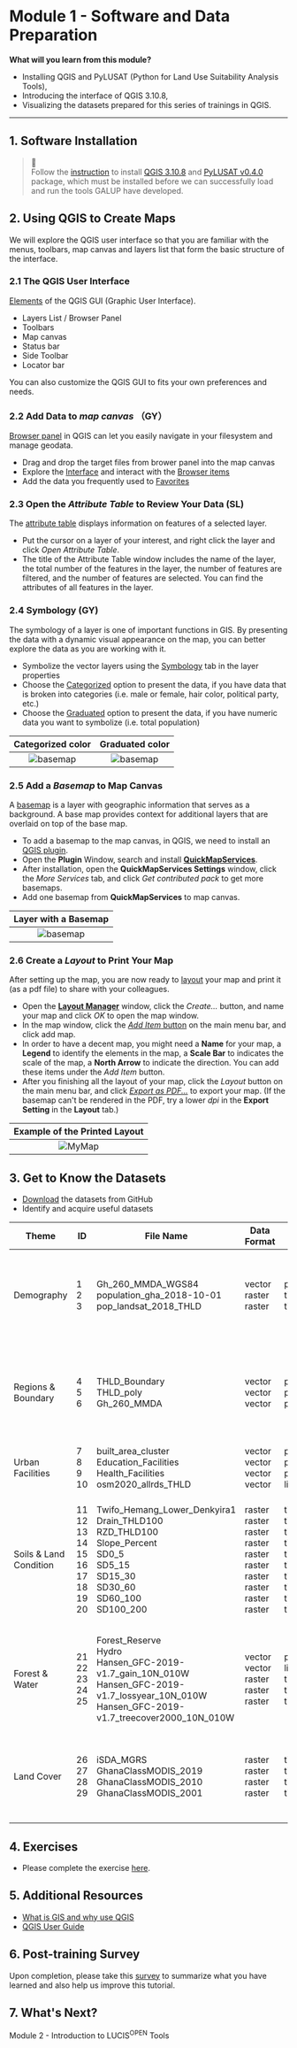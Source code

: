 # Module 1 - Software and Data Preparation

**What will you learn from this module?**

- Installing QGIS and PyLUSAT (Python for Land Use Suitability Analysis Tools),
- Introducing the interface of QGIS 3.10.8,
- Visualizing the datasets prepared for this series of trainings in QGIS.

---

## 1. Software Installation

> :pushpin:<br>
> Follow the [instruction](https://github.com/SERVIR-WA/GALUP/wiki/Install)
> to install [QGIS 3.10.8](https://qgis.org/en/site/) and
> [PyLUSAT v0.4.0](https://pypi.org/project/pylusat/) package, which
> must be installed before we can successfully load and run the tools GALUP
> have developed.

## 2. Using QGIS to Create Maps

We will explore the QGIS user interface so that you are familiar with the
menus, toolbars, map canvas and layers list that form the basic structure of
the interface.

### 2.1 The QGIS User Interface

[Elements](https://docs.qgis.org/3.10/en/docs/training_manual/basic_map/overview.html)
of the QGIS GUI (Graphic User Interface).

- Layers List / Browser Panel
- Toolbars
- Map canvas
- Status bar
- Side Toolbar
- Locator bar

You can also customize the QGIS GUI to fits your own preferences and needs.

### 2.2 Add Data to _map canvas_ （GY）
[Browser panel](https://docs.qgis.org/3.10/en/docs/user_manual/introduction/browser.html?highlight=favoriate#the-browser-panel) in QGIS can let you easily navigate in your filesystem and manage geodata.
- Drag and drop the target files from brower panel into the map canvas
- Explore the [Interface](https://docs.qgis.org/3.10/en/docs/user_manual/managing_data_source/opening_data.html?highlight=browser%20panel#exploring-the-interface) and interact with the [Browser items](https://docs.qgis.org/3.10/en/docs/user_manual/managing_data_source/opening_data.html?highlight=browser%20panel#interacting-with-the-browser-items)
- Add the data you frequently used to [Favorites](https://docs.qgis.org/3.10/en/docs/training_manual/basic_map/overview.html?highlight=favoriate#basic-the-browser-panel)

### 2.3 Open the _Attribute Table_ to Review Your Data (SL)

The [attribute table](https://docs.qgis.org/3.10/en/docs/user_manual/working_with_vector/attribute_table.html?highlight=attribute#introducing-the-attribute-table-interface) displays information on features of a selected layer.

- Put the cursor on a layer of your interest, and right click the layer and
  click _Open Attribute Table_.
- The title of the Attribute Table window includes the name of the layer, the
  total number of the features in the layer, the number of features are
  filtered, and the number of features are selected. You can find the
  attributes of all features in the layer.

### 2.4 Symbology (GY)
The symbology of a layer is one of important functions in GIS. By presenting the data with a dynamic visual appearance on the map, you can better explore the data as you are working with it.
- Symbolize the vector layers using the [Symbology](https://docs.qgis.org/3.10/en/docs/training_manual/basic_map/symbology.html?highlight=symbology#basic-fa-changing-colors) tab in the layer properties
- Choose the [Categorized](https://docs.qgis.org/3.10/en/docs/user_manual/working_with_vector/vector_properties.html?highlight=single%20color#categorized-renderer) option to present the data, if you have data that is broken into categories (i.e. male or female, hair color, political party, etc.)
- Choose the [Graduated](https://docs.qgis.org/3.10/en/docs/user_manual/working_with_vector/vector_properties.html?highlight=single%20color#graduated-renderer) option to present the data, if you have numeric data you want to symbolize (i.e. total population)

|                   Categorized color                    |               Graduated color                  |
|:--------------------------------------------------------:|:---------------------------------:|
| ![basemap](../../../images/Symbology/Categorized.png)  | ![basemap](../../../images/Symbology/Graduated.png)  |

### 2.5 Add a _Basemap_ to Map Canvas

A [basemap](https://rdkb.sgrc.selkirk.ca/Help/Content/Client_APIs/SV_User/SVU_AboutBaseMaps.htm) is a layer with geographic information that serves as a background. A base map provides context for additional layers that are overlaid on top of the base map.

- To add a basemap to the map canvas, in QGIS, we need to install an
  [QGIS plugin](https://docs.qgis.org/3.10/en/docs/user_manual/plugins/plugins.html).
- Open the **Plugin** Window, search and install [**QuickMapServices**](https://docs.qgis.org/3.10/en/docs/training_manual/qgis_plugins/plugin_examples.html#basic-fa-the-quickmapservices-plugin).
- After installation, open the **QuickMapServices Settings** window, click the _More Services_ tab, and click _Get contributed pack_ to get more basemaps.
- Add one basemap from **QuickMapServices** to map canvas.

|                Layer with a Basemap                  |
|:-------------------------------------------------:|
| ![basemap](../../../images/Basemap/basemap_1.png) |

### 2.6 Create a _Layout_ to Print Your Map

After setting up the map, you are now ready to [layout](https://docs.qgis.org/3.10/en/docs/user_manual/print_composer/overview_composer.html#overview-of-the-print-layout) your map and print it (as a pdf file) to share with your colleagues.
  
- Open the [**Layout Manager**](https://docs.qgis.org/3.10/en/docs/user_manual/print_composer/overview_composer.html#the-layout-manager) window, click the _Create..._ button, and name your
  map and click _OK_ to open the map window.
- In the map window, click the [_Add Item_ button](https://docs.qgis.org/3.10/en/docs/user_manual/print_composer/overview_composer.html#add-item-menu) on the main menu bar, and
  click add map.
- In order to have a decent map, you might need a **Name** for your map, a **Legend** to identify the elements in the map, a **Scale Bar**
  to indicates the scale of the map, a **North Arrow** to
  indicate the direction. You can add these items under the _Add Item_ button.
- After you finishing all the layout of your map, click the _Layout_ button on
  the main menu bar, and click [_Export as PDF..._](https://docs.qgis.org/3.10/en/docs/user_manual/print_composer/overview_composer.html#edit-menu) to export your map. (If the basemap can't be rendered in the PDF, try a lower _dpi_ in the **Export Setting** in the **Layout** tab.)

|               Example of the Printed Layout           |
|:-------------------------------------------------:|
| ![MyMap](../../../images/Export_ur_own_map/MyMap.png) |


## 3. Get to Know the Datasets

- [Download](https://github.com/chjch/lucis_qgis) the datasets from GitHub
- Identify and acquire useful datasets

| Theme | ID | File Name            | Data Format | Type | Description                                               |
|-------|----|----------------------|-------------|------|-----------------------------------------------------------|
| Demography | 1 <br> 2 <br> 3 | Gh_260_MMDA_WGS84 <br> population_gha_2018-10-01 <br> pop_landsat_2018_THLD | vector <br> raster <br> raster  | polygon <br> tiff <br> tiff    | Areas and Population of Ghana 2018 <br> Ghana Population 2018 <br> Twifo/Heman/Lower Denkyira District Population |
| Regions & Boundary | 4 <br> 5 <br> 6 | THLD_Boundary <br> THLD_poly <br> Gh_260_MMDA | vector <br> vector <br> vector | polygon <br> polygon <br> polygon | Twifo/Heman/Lower Denkyira District Boundary <br> Twifo/Heman/Lower Denkyira District Administrative Region <br> Administration Regions of Ghana |
| Urban Facilities | 7 <br> 8 <br> 9 <br> 10 | built_area_cluster <br> Education_Facilities <br> Health_Facilities <br> osm2020_allrds_THLD | vector <br> vector <br> vector <br> vector | point <br> point <br> point <br> line | built_area_points <br> Education_Facilities <br> Health_Facilities <br> Road Network |
| Soils & Land Condition  | 11 <br> 12 <br> 13 <br> 14 <br> 15 <br> 16 <br> 17 <br> 18 <br> 19 <br> 20 | Twifo_Hemang_Lower_Denkyira1 <br> Drain_THLD100 <br> RZD_THLD100 <br> Slope_Percent <br> SD0_5 <br> SD5_15 <br> SD15_30 <br> SD30_60 <br> SD60_100 <br> SD100_200 | raster <br> raster <br> raster <br> raster <br> raster <br> raster <br> raster <br> raster <br> raster <br> raster | tiff <br> tiff <br> tiff <br> tiff <br> tiff <br> tiff <br> tiff <br> tiff <br> tiff <br> tiff | Twifo/Heman/Lower Denkyira District Elevation <br> [Soil Drainage](https://data.isric.org/geonetwork/srv/eng/catalog.search#/metadata/953d0964-6746-489a-a8d1-f188595516a9) <br> [Root Zone Depth](https://data.isric.org/geonetwork/srv/eng/catalog.search#/metadata/c77d1209-56e9-4cac-b76e-bbf6c7e3a617) <br> Slope Percent <br> [Soil PH 0-5](https://data.isric.org/geonetwork/srv/eng/catalog.search#/metadata/a3364e47-9229-4a6d-aed2-487fd7e4dccc) <br> [Soil PH 5-15](https://data.isric.org/geonetwork/srv/eng/catalog.search#/metadata/a3364e47-9229-4a6d-aed2-487fd7e4dccc) <br> [Soil PH 15-30](https://data.isric.org/geonetwork/srv/eng/catalog.search#/metadata/a3364e47-9229-4a6d-aed2-487fd7e4dccc) <br> [Soil PH 30-60](https://data.isric.org/geonetwork/srv/eng/catalog.search#/metadata/a3364e47-9229-4a6d-aed2-487fd7e4dccc) <br> [Soil PH 60-100](https://data.isric.org/geonetwork/srv/eng/catalog.search#/metadata/a3364e47-9229-4a6d-aed2-487fd7e4dccc) <br> [Soil PH 100-200](https://data.isric.org/geonetwork/srv/eng/catalog.search#/metadata/a3364e47-9229-4a6d-aed2-487fd7e4dccc) |
| Forest & Water | 21 <br> 22 <br> 23 <br> 24 <br> 25 | Forest_Reserve <br> Hydro <br> Hansen_GFC-2019-v1.7_gain_10N_010W <br> Hansen_GFC-2019-v1.7_lossyear_10N_010W <br> Hansen_GFC-2019-v1.7_treecover2000_10N_010W | vector <br> vector <br> raster <br> raster <br> raster | polygon <br> line <br> tiff <br> tiff <br> tiff | Forest_Reserve <br> Hydro <br> [Global Rorest Cover Gain 2000–2012](https://earthenginepartners.appspot.com/science-2013-global-forest/download_v1.7.html) <br> [Year of Gross Forest Cover Loss Event](https://earthenginepartners.appspot.com/science-2013-global-forest/download_v1.7.html) <br> [Tree Canopy Cover for Year 2000](https://earthenginepartners.appspot.com/science-2013-global-forest/download_v1.7.html) |
| Land Cover | 26 <br> 27 <br> 28 <br> 29 | iSDA_MGRS <br> GhanaClassMODIS_2019 <br> GhanaClassMODIS_2010 <br> GhanaClassMODIS_2001 | raster <br> raster <br> raster <br> raster | tiff <br> tiff <br> tiff <br> tiff | Land Cover Type Ghana 2019 <br> Land Cover Type 2019 <br> Land Cover Type 2010 <br> Land Cover Type 2001 |

## 4. Exercises

- Please complete the exercise [here](https://github.com/chjch/lucis_qgis).

## 5. Additional Resources

- [What is GIS and why use QGIS](https://www.youtube.com/watch?v=8oEnJvLzDnQ)
- [QGIS User Guide](https://docs.qgis.org/3.16/en/docs/user_manual/)

## 6. Post-training Survey

Upon completion, please take this [survey](https://docs.google.com/document/d/1p1oy635ZMgXBcyxPJPv2Je-62xTVaNV6xCtltQYvde0/edit) to summarize what you have
learned and also help us improve this tutorial.

## 7. What's Next?

Module 2 - Introduction to LUCIS<sup>OPEN</sup> Tools